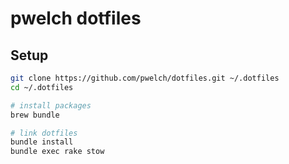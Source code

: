 # pwelch dotfiles

## Setup

```sh
git clone https://github.com/pwelch/dotfiles.git ~/.dotfiles
cd ~/.dotfiles

# install packages
brew bundle

# link dotfiles
bundle install
bundle exec rake stow
```


